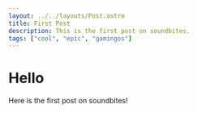 ```yaml
---
layout: ../../layouts/Post.astro
title: First Post
description: This is the first post on soundbites.
tags: ["cool", "epic", "gamingos"]
---
```


# Hello

Here is the first post on soundbites!
